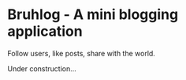 # Bruhlog - A mini blogging application

Follow users, like posts, share with the world.

Under construction...